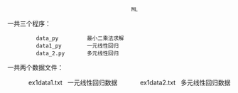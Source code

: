                                            ML
                                          
  一共三个程序：
            
             data_py         最小二乘法求解
             data1_py        一元线性回归
             data_2.py       多元线性回归
        
  一共两个数据文件：
  
             ex1data1.txt    一元线性回归数据
             ex1data2.txt    多元线性回归数据
